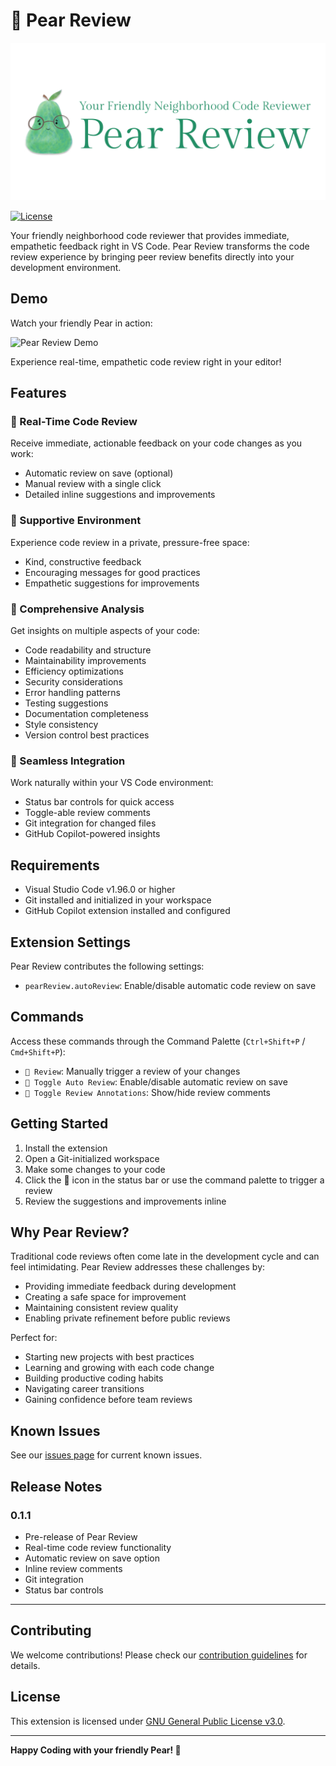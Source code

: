 # 🍐 Pear Review

![Pear Review](./media/pear-review-header.png)

[![License](https://img.shields.io/github/license/scarowar/pear-review)](LICENSE)

Your friendly neighborhood code reviewer that provides immediate, empathetic feedback right in VS Code. Pear Review transforms the code review experience by bringing peer review benefits directly into your development environment.

## Demo

Watch your friendly Pear in action:

![Pear Review Demo](./media/pear-review-demo.gif)

Experience real-time, empathetic code review right in your editor!

## Features

### 🔄 Real-Time Code Review
Receive immediate, actionable feedback on your code changes as you work:
- Automatic review on save (optional)
- Manual review with a single click
- Detailed inline suggestions and improvements

### 🌱 Supportive Environment
Experience code review in a private, pressure-free space:
- Kind, constructive feedback
- Encouraging messages for good practices
- Empathetic suggestions for improvements

### 🎯 Comprehensive Analysis
Get insights on multiple aspects of your code:
- Code readability and structure
- Maintainability improvements
- Efficiency optimizations
- Security considerations
- Error handling patterns
- Testing suggestions
- Documentation completeness
- Style consistency
- Version control best practices

### 🔧 Seamless Integration
Work naturally within your VS Code environment:
- Status bar controls for quick access
- Toggle-able review comments
- Git integration for changed files
- GitHub Copilot-powered insights

## Requirements

- Visual Studio Code v1.96.0 or higher
- Git installed and initialized in your workspace
- GitHub Copilot extension installed and configured

## Extension Settings

Pear Review contributes the following settings:

* `pearReview.autoReview`: Enable/disable automatic code review on save

## Commands

Access these commands through the Command Palette (`Ctrl+Shift+P` / `Cmd+Shift+P`):

* `🍐 Review`: Manually trigger a review of your changes
* `🍐 Toggle Auto Review`: Enable/disable automatic review on save
* `🍐 Toggle Review Annotations`: Show/hide review comments

## Getting Started

1. Install the extension
2. Open a Git-initialized workspace
3. Make some changes to your code
4. Click the 🍐 icon in the status bar or use the command palette to trigger a review
5. Review the suggestions and improvements inline

## Why Pear Review?

Traditional code reviews often come late in the development cycle and can feel intimidating. Pear Review addresses these challenges by:

- Providing immediate feedback during development
- Creating a safe space for improvement
- Maintaining consistent review quality
- Enabling private refinement before public reviews

Perfect for:
- Starting new projects with best practices
- Learning and growing with each code change
- Building productive coding habits
- Navigating career transitions
- Gaining confidence before team reviews

## Known Issues

See our [issues page](https://github.com/scarowar/pear-review/issues) for current known issues.

## Release Notes

### 0.1.1

- Pre-release of Pear Review
- Real-time code review functionality
- Automatic review on save option
- Inline review comments
- Git integration
- Status bar controls

---

## Contributing

We welcome contributions! Please check our [contribution guidelines](CONTRIBUTING.md) for details.

## License

This extension is licensed under [GNU General Public License v3.0](LICENSE).

---

**Happy Coding with your friendly Pear! 🍐**
